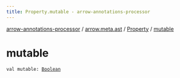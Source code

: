 ```yaml
---
title: Property.mutable - arrow-annotations-processor
---
```


[arrow-annotations-processor](../../index.html) / [arrow.meta.ast](../index.html) / [Property](index.html) / [mutable](./mutable.html)

# mutable

`val mutable: `[`Boolean`](https://kotlinlang.org/api/latest/jvm/stdlib/kotlin/-boolean/index.html)